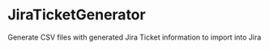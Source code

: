 # JiraTicketGenerator
Generate CSV files with generated Jira Ticket information to import into Jira
